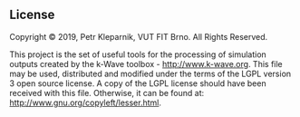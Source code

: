 ## License

Copyright © 2019, Petr Kleparnik, VUT FIT Brno. All Rights Reserved.

This project is the set of useful tools for the processing of simulation outputs
created by the k-Wave toolbox - http://www.k-wave.org. This file may be used,
distributed and modified under the terms of the LGPL version 3 open source
license. A copy of the LGPL license should have been received with this file.
Otherwise, it can be found at: http://www.gnu.org/copyleft/lesser.html.
